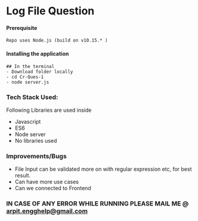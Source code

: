 # Log File Question

#### Prerequisite 

```
Repo uses Node.js (build on v10.15.* )
```

#### Installing the application
```
## In the terminal
- Download folder locally
- cd Cr-Ques-1
- node server.js 
```

### Tech Stack Used:

Following Libraries are used inside

- Javascript
- ES6
 - Node server
 - No libraries used


### Improvements/Bugs
- File Input can be validated more on with regular expression etc, for best result.
- Can have more use cases
- Can we connected to Frontend
### IN CASE OF ANY ERROR WHILE RUNNING PLEASE MAIL ME @ arpit.engghelp@gmail.com


